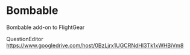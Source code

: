 # Bombable
Bombable add-on to FlightGear

QuestionEditor https://www.googledrive.com/host/0BzLjrx1UGCRNdHI3Tk1xWHBiVm8
